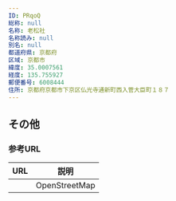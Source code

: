 ```yaml
---
ID: PRqoQ
総称: null
名称: 老松社
名称読み: null
別名: null
都道府県: 京都府
区域: 京都市
緯度: 35.0007561
経度: 135.755927
郵便番号: 6008444
住所: 京都府京都市下京区仏光寺通新町西入菅大臣町１８７
---
```


## その他

### 参考URL

| URL | 説明          |
| --- | ------------- |
|     | OpenStreetMap |
